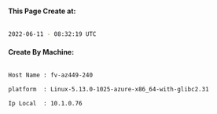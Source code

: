 
   
#### This Page Create at:

```bash

2022-06-11 - 08:32:19 UTC

```

#### Create By Machine:

```bash

Host Name : fv-az449-240

platform  : Linux-5.13.0-1025-azure-x86_64-with-glibc2.31

Ip Local  : 10.1.0.76

```

